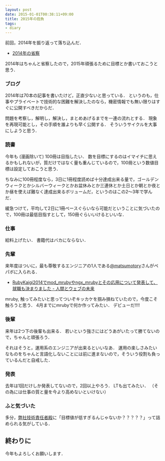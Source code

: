```yaml
---
layout: post
date: 2015-01-01T00:38:11+09:00
title: 2015年の抱負
tags:
- diary
---
```

前回，2014年を振り返って落ち込んだ．

- [2014年の省察](/2014/12/31/lookback/)

2014年はちゃんと省察したので，2015年頑張るために目標とか書いておこうと思う．

### ブログ

2014年は70本の記事を書いたけど，正直少ないと思っている．
というのも，仕事やプライベートで技術的な困難を解決したのなら，機密情報でも無い限りはすぐに公開すべきだからだ．

問題を考察し，解明し，解決し，まとめあげるまでを一連の流れとする．
現象を再現可能とし，その手順を誰よりも早く公開する．
そういうサイクルを大事にしようと思う．

### 読書

今年も (漫画除いて) 100冊は目指したい．
数を目標にするのはイマイチに思えるかもしれないが，質だけではなく量も重んじているので，100冊という数値目標は設定しておこうと思う．

ちなみに100冊程度なら，3日に1冊程度読めば十分達成出来る量で，ゴールデンウィークとかシルバーウィークとかお盆休みとか三連休とか土日とか朝とか夜とか昼を使えば難なく達成出来るボリュームだ，というのはこの2〜3年で学んだ．

緩急つけて，平均して2日に1冊ペースぐらいなら可能だということに気づいたので，100冊は最低目指すとして，150冊ぐらいいけるといいな．

### 仕事

給料上げたい．
書籍代はバカにならない．

### 先輩

来年度はついに，最も尊敬するエンジニアの1人である[@matsumotory](https://twitter.com/matsumotory)さんがペパボに入られる．

- [RubyKaigi2014でmod_mrubyやngx_mrubyとその応用について発表して、就職も決まりました - 人間とウェブの未来](http://hb.matsumoto-r.jp/entry/2014/09/20/003531)

mruby, 触ってみたいと思ってついぞキッカケを掴み損ねていたので，今度こそ触ろうと思う．
4月までにmrubyで何か作ってみたい．
デビューだ!!!!

### 後輩

来年は2つ下の後輩も出来る．
若いという強さにはどうあがいたって勝てないので，ちゃんと頑張ろう．

それはそうと，運用系のエンジニアが出来るといいなあ．
運用の楽しさみたいなものをちゃんと言語化しないことには前に進まないので，そういう役割も負っているんだと自戒した．

### 発表

去年は1回だけしか発表してないので，2回以上やろう．
LTも出てみたい．
（その為には仕事の質と量を今より高めないといけない）

### ふと気づいた

多分，[弊社技術責任者殿](https://twitter.com/kentaro)に「目標値が低すぎるんじゃないか？？？？？」って詰められる気がしている．

## 終わりに

今年もよろしくお願いします．
